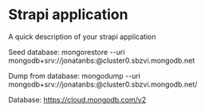 # Strapi application

A quick description of your strapi application

Seed database:
mongorestore --uri mongodb+srv://jonatanbs:<PASSWORD>@cluster0.sbzvi.mongodb.net 

Dump from database:
mongodump --uri mongodb+srv://jonatanbs:<PASSWORD>@cluster0.sbzvi.mongodb.net/<DATABASE> 

Database:
https://cloud.mongodb.com/v2